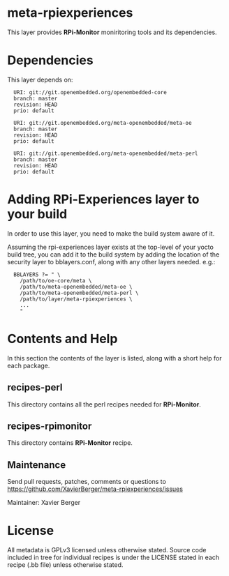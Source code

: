 meta-rpiexperiences
===================

This layer provides **RPi-Monitor** moniritoring tools and its dependencies.

Dependencies
============

This layer depends on:

```
  URI: git://git.openembedded.org/openembedded-core
  branch: master
  revision: HEAD
  prio: default

  URI: git://git.openembedded.org/meta-openembedded/meta-oe
  branch: master
  revision: HEAD
  prio: default

  URI: git://git.openembedded.org/meta-openembedded/meta-perl
  branch: master
  revision: HEAD
  prio: default
```

Adding RPi-Experiences layer to your build
==========================================

In order to use this layer, you need to make the build system aware of
it.

Assuming the rpi-experiences layer exists at the top-level of your
yocto build tree, you can add it to the build system by adding the
location of the security layer to bblayers.conf, along with any
other layers needed. e.g.:

```
  BBLAYERS ?= " \
    /path/to/oe-core/meta \
    /path/to/meta-openembedded/meta-oe \
    /path/to/meta-openembedded/meta-perl \
    /path/to/layer/meta-rpiexperiences \
    ...
    "
```
    
Contents and Help
=================

In this section the contents of the layer is listed, along with a short
help for each package.

recipes-perl
------------
This directory contains all the perl recipes needed for **RPi-Monitor**.

recipes-rpimonitor
------------------
This directory contains **RPi-Monitor** recipe.
         
Maintenance
-----------
Send pull requests, patches, comments or questions to <https://github.com/XavierBerger/meta-rpiexperiences/issues>

Maintainer:    Xavier Berger

License
=======

All metadata is GPLv3 licensed unless otherwise stated. Source code included in tree for individual recipes is under the LICENSE stated in each recipe (.bb file) unless otherwise stated.
